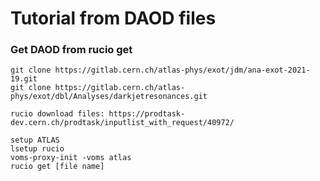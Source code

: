 # Tutorial from DAOD files

### Get DAOD from rucio get
``` terminal
git clone https://gitlab.cern.ch/atlas-phys/exot/jdm/ana-exot-2021-19.git
git clone https://gitlab.cern.ch/atlas-phys/exot/dbl/Analyses/darkjetresonances.git

rucio download files: https://prodtask-dev.cern.ch/prodtask/inputlist_with_request/40972/

setup ATLAS
lsetup rucio
voms-proxy-init -voms atlas
rucio get [file name]
```
